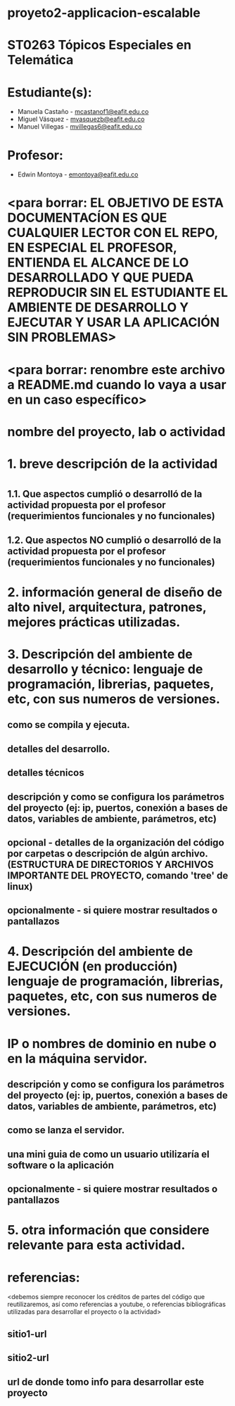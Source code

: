 # proyeto2-applicacion-escalable

# ST0263 Tópicos Especiales en Telemática

# Estudiante(s):

- Manuela Castaño - mcastanof1@eafit.edu.co
- Miguel Vásquez - mvasquezb@eafit.edu.co
- Manuel Villegas - mvillegas6@eafit.edu.co

# Profesor:

- Edwin Montoya - emontoya@eafit.edu.co

# <para borrar: EL OBJETIVO DE ESTA DOCUMENTACÍON ES QUE CUALQUIER LECTOR CON EL REPO, EN ESPECIAL EL PROFESOR, ENTIENDA EL ALCANCE DE LO DESARROLLADO Y QUE PUEDA REPRODUCIR SIN EL ESTUDIANTE EL AMBIENTE DE DESARROLLO Y EJECUTAR Y USAR LA APLICACIÓN SIN PROBLEMAS>

# <para borrar: renombre este archivo a README.md cuando lo vaya a usar en un caso específico>

# nombre del proyecto, lab o actividad

#

# 1. breve descripción de la actividad

#

## 1.1. Que aspectos cumplió o desarrolló de la actividad propuesta por el profesor (requerimientos funcionales y no funcionales)

## 1.2. Que aspectos NO cumplió o desarrolló de la actividad propuesta por el profesor (requerimientos funcionales y no funcionales)

# 2. información general de diseño de alto nivel, arquitectura, patrones, mejores prácticas utilizadas.

# 3. Descripción del ambiente de desarrollo y técnico: lenguaje de programación, librerias, paquetes, etc, con sus numeros de versiones.

## como se compila y ejecuta.

## detalles del desarrollo.

## detalles técnicos

## descripción y como se configura los parámetros del proyecto (ej: ip, puertos, conexión a bases de datos, variables de ambiente, parámetros, etc)

## opcional - detalles de la organización del código por carpetas o descripción de algún archivo. (ESTRUCTURA DE DIRECTORIOS Y ARCHIVOS IMPORTANTE DEL PROYECTO, comando 'tree' de linux)

##

## opcionalmente - si quiere mostrar resultados o pantallazos

# 4. Descripción del ambiente de EJECUCIÓN (en producción) lenguaje de programación, librerias, paquetes, etc, con sus numeros de versiones.

# IP o nombres de dominio en nube o en la máquina servidor.

## descripción y como se configura los parámetros del proyecto (ej: ip, puertos, conexión a bases de datos, variables de ambiente, parámetros, etc)

## como se lanza el servidor.

## una mini guia de como un usuario utilizaría el software o la aplicación

## opcionalmente - si quiere mostrar resultados o pantallazos

# 5. otra información que considere relevante para esta actividad.

# referencias:

<debemos siempre reconocer los créditos de partes del código que reutilizaremos, así como referencias a youtube, o referencias bibliográficas utilizadas para desarrollar el proyecto o la actividad>

## sitio1-url

## sitio2-url

## url de donde tomo info para desarrollar este proyecto

